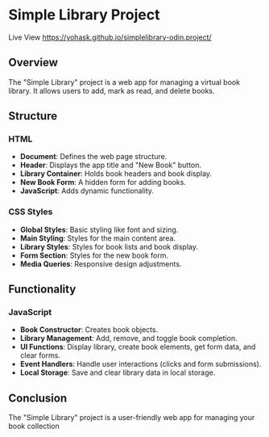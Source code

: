 # Simple Library Project
Live View
https://yohask.github.io/simplelibrary-odin.project/ 

## Overview

The "Simple Library" project is a web app for managing a virtual book library. It allows users to add, mark as read, and delete books.

## Structure

### HTML

- **Document**: Defines the web page structure.
- **Header**: Displays the app title and "New Book" button.
- **Library Container**: Holds book headers and book display.
- **New Book Form**: A hidden form for adding books.
- **JavaScript**: Adds dynamic functionality.

### CSS Styles

- **Global Styles**: Basic styling like font and sizing.
- **Main Styling**: Styles for the main content area.
- **Library Styles**: Styles for book lists and book display.
- **Form Section**: Styles for the new book form.
- **Media Queries**: Responsive design adjustments.

## Functionality

### JavaScript

- **Book Constructor**: Creates book objects.
- **Library Management**: Add, remove, and toggle book completion.
- **UI Functions**: Display library, create book elements, get form data, and clear forms.
- **Event Handlers**: Handle user interactions (clicks and form submissions).
- **Local Storage**: Save and clear library data in local storage.

## Conclusion

The "Simple Library" project is a user-friendly web app for managing your book collection
